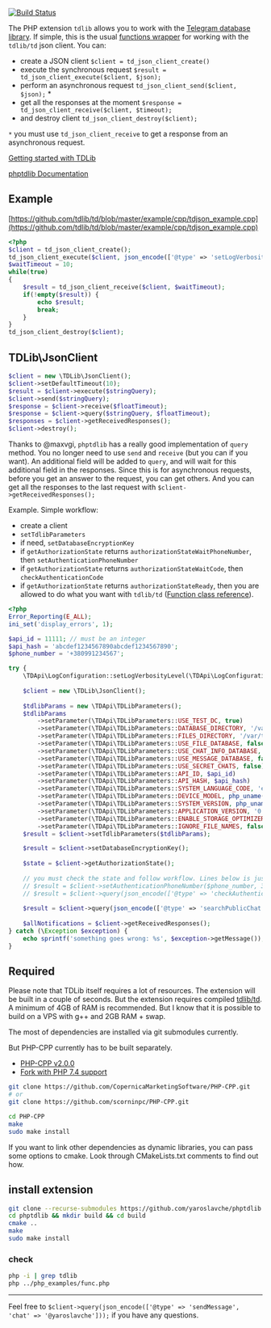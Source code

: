 [![Build Status](https://travis-ci.com/yaroslavche/phptdlib.svg?branch=master)](https://travis-ci.com/yaroslavche/phptdlib)

The PHP extension `tdlib` allows you to work with the [Telegram database library](https://core.telegram.org/tdlib).
If simple, this is the usual [functions wrapper](include/td_json_client_func.hpp) for working with the `tdlib/td` json client. You can:
 - create a JSON client `$client = td_json_client_create()`
 - execute the synchronous request `$result = td_json_client_execute($client, $json);`
 - perform an asynchronous request `td_json_client_send($client, $json);` *
 - get all the responses at the moment `$response = td_json_client_receive($client, $timeout);`
 - and destroy client `td_json_client_destroy($client);`

`*` you must use `td_json_client_receive` to get a response from an asynchronous request.

[Getting started with TDLib](https://core.telegram.org/tdlib/getting-started)

[phptdlib Documentation](https://yaroslavche.github.io/phptdlib/)

## Example
[https://github.com/tdlib/td/blob/master/example/cpp/tdjson_example.cpp](https://github.com/tdlib/td/blob/master/example/cpp/tdjson_example.cpp)
```php
<?php
$client = td_json_client_create();
td_json_client_execute($client, json_encode(['@type' => 'setLogVerbosityLevel', 'new_verbosity_level' => '0']));
$waitTimeout = 10;
while(true)
{
    $result = td_json_client_receive($client, $waitTimeout);
    if(!empty($result)) {
        echo $result;
        break;
    }
}
td_json_client_destroy($client);
```

## TDLib\JsonClient

```php
$client = new \TDLib\JsonClient();
$client->setDefaultTimeout(10);
$result = $client->execute($stringQuery);
$client->send($stringQuery);
$response = $client->receive($floatTimeout);
$response = $client->query($stringQuery, $floatTimeout);
$responses = $client->getReceivedResponses();
$client->destroy();
```

Thanks to @maxvgi, `phptdlib` has a really good implementation of `query` method. You no longer need to use `send` and `receive` (but you can if you want). An additional field will be added to `query`, and will wait for this additional field in the responses. Since this is for asynchronous requests, before you get an answer to the request, you can get others. And you can get all the responses to the last request with `$client->getReceivedResponses();` 

Example. Simple workflow:
 - create a client
 - `setTdlibParameters`
 - if need, `setDatabaseEncryptionKey`
 - if `getAuthorizationState` returns `authorizationStateWaitPhoneNumber`, then `setAuthenticationPhoneNumber`
 - if `getAuthorizationState` returns `authorizationStateWaitCode`, then `checkAuthenticationCode`
 - if `getAuthorizationState` returns `authorizationStateReady`, then you are allowed to do what you want with `tdlib/td` ([Function class reference](https://core.telegram.org/tdlib/docs/classtd_1_1td__api_1_1_function.html)).

```php
<?php
Error_Reporting(E_ALL);
ini_set('display_errors', 1);

$api_id = 11111; // must be an integer
$api_hash = 'abcdef1234567890abcdef1234567890';
$phone_number = '+380991234567';

try {
    \TDApi\LogConfiguration::setLogVerbosityLevel(\TDApi\LogConfiguration::LVL_ERROR);
    
    $client = new \TDLib\JsonClient();
    
    $tdlibParams = new \TDApi\TDLibParameters();
    $tdlibParams
        ->setParameter(\TDApi\TDLibParameters::USE_TEST_DC, true)
        ->setParameter(\TDApi\TDLibParameters::DATABASE_DIRECTORY, '/var/tmp/tdlib')
        ->setParameter(\TDApi\TDLibParameters::FILES_DIRECTORY, '/var/tmp/tdlib')
        ->setParameter(\TDApi\TDLibParameters::USE_FILE_DATABASE, false)
        ->setParameter(\TDApi\TDLibParameters::USE_CHAT_INFO_DATABASE, false)
        ->setParameter(\TDApi\TDLibParameters::USE_MESSAGE_DATABASE, false)
        ->setParameter(\TDApi\TDLibParameters::USE_SECRET_CHATS, false)
        ->setParameter(\TDApi\TDLibParameters::API_ID, $api_id)
        ->setParameter(\TDApi\TDLibParameters::API_HASH, $api_hash)
        ->setParameter(\TDApi\TDLibParameters::SYSTEM_LANGUAGE_CODE, 'en')
        ->setParameter(\TDApi\TDLibParameters::DEVICE_MODEL, php_uname('s'))
        ->setParameter(\TDApi\TDLibParameters::SYSTEM_VERSION, php_uname('v'))
        ->setParameter(\TDApi\TDLibParameters::APPLICATION_VERSION, '0.0.10')
        ->setParameter(\TDApi\TDLibParameters::ENABLE_STORAGE_OPTIMIZER, true)
        ->setParameter(\TDApi\TDLibParameters::IGNORE_FILE_NAMES, false);
    $result = $client->setTdlibParameters($tdlibParams);

    $result = $client->setDatabaseEncryptionKey();
    
    $state = $client->getAuthorizationState();
    
    // you must check the state and follow workflow. Lines below is just for an example.
    // $result = $client->setAuthenticationPhoneNumber($phone_number, 3); // wait response 3 seconds. default - 1.
    // $result = $client->query(json_encode(['@type' => 'checkAuthenticationCode', 'code' => 'xxxxx', 'first_name' => 'dummy', 'last_name' => 'dummy']), 10);
    
    $result = $client->query(json_encode(['@type' => 'searchPublicChat', 'username' => 'telegram']), 10);
    
    $allNotifications = $client->getReceivedResponses();
} catch (\Exception $exception) {
    echo sprintf('something goes wrong: %s', $exception->getMessage());
}
```

## Required

Please note that TDLib itself requires a lot of resources. The extension will be built in a couple of seconds. But the extension requires compiled [tdlib/td](https://github.com/tdlib/td). A minimum of 4GB of RAM is recommended. But I know that it is possible to build on a VPS with g++ and 2GB RAM + swap.

The most of dependencies are installed via git submodules currently.

But PHP-CPP currently has to be built separately.
 
 - [PHP-CPP v2.0.0][2]
 - [Fork with PHP 7.4 support](https://github.com/scorninpc/PHP-CPP.git)
 
```bash
git clone https://github.com/CopernicaMarketingSoftware/PHP-CPP.git
# or
git clone https://github.com/scorninpc/PHP-CPP.git

cd PHP-CPP
make
sudo make install
```

If you want to link other dependencies as dynamic libraries, you can pass
 some options to cmake. Look through CMakeLists.txt comments to find out how.

## install extension
```bash
git clone --recurse-submodules https://github.com/yaroslavche/phptdlib.git
cd phptdlib && mkdir build && cd build
cmake ..
make
sudo make install
```
### check
```bash
php -i | grep tdlib
php ../php_examples/func.php
```

---

Feel free to `$client->query(json_encode(['@type' => 'sendMessage', 'chat' => '@yaroslavche']));` if you have any questions.

[1]: https://github.com/tdlib/td
[2]: https://github.com/CopernicaMarketingSoftware/PHP-CPP/
[3]: https://github.com/nlohmann/json
[td_dependencies]: https://github.com/tdlib/td#dependencies
[td_ram_issue]: https://github.com/tdlib/td/issues/67
[phptdlib_docker_image]: https://hub.docker.com/r/yaroslavche/phptdlib/
